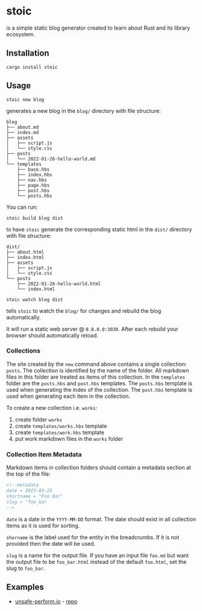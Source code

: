 # stoic

is a simple static blog generator created to learn about Rust and its library ecosystem.

## Installation

```
cargo install stoic
```

## Usage

```
stoic new blog
```

generates a new blog in the `blog/` directory with file structure:

```
blog
├── about.md
├── index.md
├── assets
│   ├── script.js
│   └── style.css
├── posts
│   └── 2022-01-26-hello-world.md
└── templates
    ├── base.hbs
    ├── index.hbs
    ├── nav.hbs
    ├── page.hbs
    ├── post.hbs
    └── posts.hbs
```

You can run:

```
stoic build blog dist
```

to have `stoic` generate the corresponding static html in the `dist/` directory with file structure:

```
dist/
├── about.html
├── index.html
├── assets
│   ├── script.js
│   └── style.css
└── posts
    ├── 2022-01-26-hello-world.html
    └── index.html
```

```
stoic watch blog dist
```

tells `stoic` to watch the `blog/` for changes and rebuild the blog automatically.

It will run a static web server @ `0.0.0.0:3030`.
After each rebuild your browser should automatically reload.

### Collections

The site created by the `new` command above contains a single collection: `posts`.
The collection is identified by the name of the folder.
All markdown files in this folder are treated as items of this collection.
In the `templates` folder are the `posts.hbs` and `post.hbs` templates.
The `posts.hbs` template is used when generating the index of the collection.
The `post.hbs` template is used when generating each item in the collection.

To create a new collection i.e. `works`:

1. create folder `works`
2. create `templates/works.hbs` template
3. create `templates/work.hbs` template
4. put work markdown files in the `works` folder

### Collection Item Metadata

Markdown items in collection folders should contain a metadata section at the top of the file:

```html
<!--metadata
date = 2023-03-25
shortname = "Foo Bar"
slug = "foo_bar
-->
```

`date` is a date in the `YYYY-MM-DD` format.
The date should exist in all collection items as it is used for sorting.

`shorname` is the label used for the entity in the breadcrumbs.
If it is not provided then the date will be used.

`slug` is a name for the output file.
If you have an input file `foo.md` but want the output file to be `foo_bar.html` instead of the default `foo.html`, set the slug to `foo_bar`.

## Examples

- [unsafe-perform.io](https://unsafe-perform.io/) - [repo](https://github.com/wilfreddenton/unsafe-perform.io)
